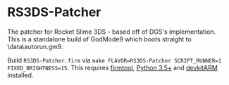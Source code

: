# RS3DS-Patcher

The patcher for Rocket Slime 3DS - based off of DGS's implementation. 
This is a standalone build of GodMode9 which boots straight to \data\autorun.gm9.

Build `RS3DS-Patcher.firm` via `make FLAVOR=RS3DS-Patcher SCRIPT_RUNNER=1 FIXED_BRIGHTNESS=15`.
This requires [firmtool](https://github.com/TuxSH/firmtool), [Python 3.5+](https://www.python.org/downloads/) and [devkitARM](https://sourceforge.net/projects/devkitpro/) installed.
